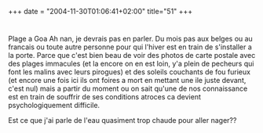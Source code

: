 +++
date = "2004-11-30T01:06:41+02:00"
title="51"
+++
#
Plage a Goa
Ah nan, je devrais pas en parler. Du mois pas aux belges ou au francais ou toute autre personne pour qui l'hiver est en train de s'installer a la porte. Parce que c'est bien beau de voir des photos de carte postale avec des plages immacules (et la encore on en est loin, y'a plein de pecheurs qui font les malins avec leurs pirogues) et des soleils couchants de fou furieux (et encore une fois ici ils ont foires a mort en mettant une ile juste devant, c'est nul) mais a partir du moment ou on sait qu'une de nos connaissance est en train de souffrir de ses conditions atroces ca devient psychologiquement difficile. 

Est ce que j'ai parle de l'eau quasiment trop chaude pour aller nager?? 


